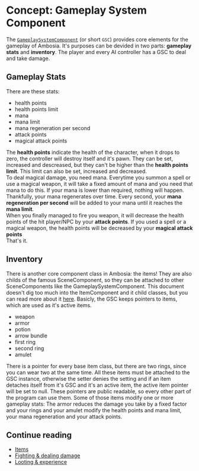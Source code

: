# Concept: Gameplay System Component

The [`GameplaySystemComponent`](Cpp_GameplaySystemComponent.md) (or short `GSC`) provides core
elements for the gameplay of Ambosia. It's purposes can be devided in two parts: **gameplay stats**
and **inventory**. The player and every AI controller has a GSC to deal and take damage.

## Gameplay Stats

There are these stats:

* health points
* health points limit
* mana
* mana limit
* mana regeneration per second
* attack points
* magical attack points

The **health points** indicate the health of the character, when it drops to zero, the controller
will destroy itself and it's pawn. They can be set, increased and descreased, but they can't be
higher than the **health points limit**. This limit can also be set, increased and decreased.  
To deal magical damage, you need mana. Everytime you summon a spell or use a magical weapon, it will
take a fixed amount of mana and you need that mana to do this. If your mana is lower than required,
nothing will happen. Thankfully, your mana regenerates over time. Every second, your **mana
regeneration per second** will be added to your mana until it reaches the **mana limit**.  
When you finally managed to fire you weapon, it will decrease the health points of the hit
player/NPC by your **attack points**. If you used a spell or a magical weapon, the health points
will be decreased by your **magical attack points**  
That's it.

## Inventory

There is another core component class in Ambosia: the items! They are also childs of the famous
SceneComponent, so they can be attached to other SceneComponents like the GameplaySystemComponent.
This document doesn't dig too much into the ItemComponent and it child classes, but you can read
more about it [here](Concept_ItemComponent.md). Basicly, the GSC keeps pointers to items, which are
used as it's active items.

* weapon
* armor
* potion
* arrow bundle
* first ring
* second ring
* amulet

There is a pointer for every base item class, but there are two rings, since you can wear two at the
same time. All these items must be attached to the GSC instance, otherwise the setter denies the
setting and if an item detaches itself from it's GSC and it's an active item, the active item
pointer will be set to null. These pointers are public readable, so every other part of the program
can use them. Some of those items modify one or more gameplay stats: The armor reduces the damage
you take by a fixed factor and your rings and your amulet modify the health points and mana limit,
your mana regeneration and your attack points.


## Continue reading

* [Items](Concept_ItemComponent.md)
* [Fighting & dealing damage](Concept_Fighting.md)
* [Looting & experience](Concept_Looting&Experience.md)
